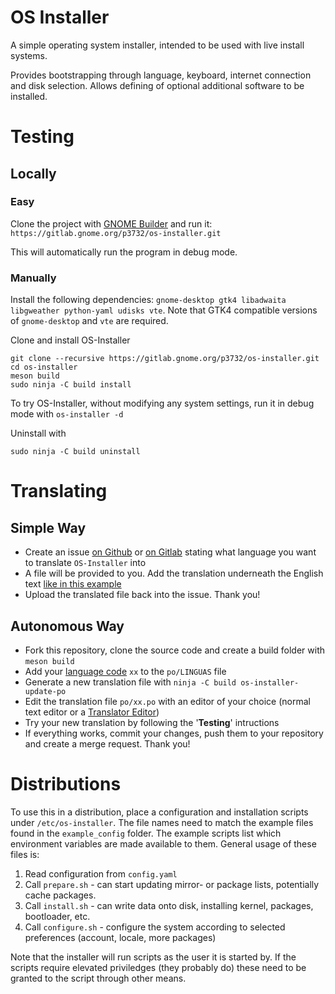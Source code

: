 # OS Installer
A simple operating system installer, intended to be used with live install systems.

Provides bootstrapping through language, keyboard, internet connection and disk selection.
Allows defining of optional additional software to be installed.

# Testing

## Locally 
### Easy
Clone the project with [GNOME Builder](https://gitlab.gnome.org/GNOME/gnome-builder) and run it: `https://gitlab.gnome.org/p3732/os-installer.git`

This will automatically run the program in debug mode.

### Manually
Install the following dependencies: `gnome-desktop gtk4 libadwaita libgweather python-yaml udisks vte`.
Note that GTK4 compatible versions of `gnome-desktop` and `vte` are required.

Clone and install OS-Installer
```
git clone --recursive https://gitlab.gnome.org/p3732/os-installer.git
cd os-installer
meson build
sudo ninja -C build install
```

To try OS-Installer, without modifying any system settings, run it in debug mode with
`os-installer -d`

Uninstall with
```
sudo ninja -C build uninstall
```

# Translating
## Simple Way
* Create an issue [on Github](https://github.com/p3732/os-installer/issues/new) or [on Gitlab](https://gitlab.gnome.org/p3732/os-installer/-/issues/new) stating what language you want to translate `OS-Installer` into
* A file will be provided to you. Add the translation underneath the English text [like in this example](https://gitlab.gnome.org/p3732/os-installer/-/blob/master/po/de.po)
* Upload the translated file back into the issue. Thank you!

## Autonomous Way
* Fork this repository, clone the source code and create a build folder with `meson build`
* Add your [language code](https://en.wikipedia.org/wiki/List_of_ISO_639-1_codes) `xx` to the `po/LINGUAS` file
* Generate a new translation file with `ninja -C build os-installer-update-po`
* Edit the translation file `po/xx.po` with an editor of your choice (normal text editor or a [Translator Editor](https://gitlab.gnome.org/GNOME/gtranslator/))
* Try your new translation by following the '__Testing__' intructions
* If everything works, commit your changes, push them to your repository and create a merge request. Thank you!

# Distributions
To use this in a distribution, place a configuration and installation scripts under `/etc/os-installer`.
The file names need to match the example files found in the `example_config` folder.
The example scripts list which environment variables are made available to them.
General usage of these files is:
1) Read configuration from `config.yaml`
1) Call `prepare.sh` - can start updating mirror- or package lists, potentially cache packages.
1) Call `install.sh` - can write data onto disk, installing kernel, packages, bootloader, etc.
1) Call `configure.sh` - configure the system according to selected preferences (account, locale, more packages)

Note that the installer will run scripts as the user it is started by.
If the scripts require elevated priviledges (they probably do)
these need to be granted to the script through other means.
